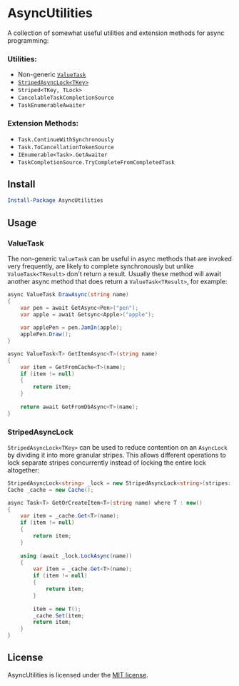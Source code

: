 # AsyncUtilities

A collection of somewhat useful utilities and extension methods for async programming:

### Utilities:

- Non-generic [`ValueTask`](#valuetask)
- [`StripedAsyncLock<TKey>`](#stripedasynclock)
- `Striped<TKey, TLock>`
- `CancelableTaskCompletionSource`
- `TaskEnumerableAwaiter`

### Extension Methods:

- `Task.ContinueWithSynchronously`
- `Task.ToCancellationTokenSource`
- `IEnumerable<Task>.GetAwaiter`
- `TaskCompletionSource.TryCompleteFromCompletedTask`

## Install

```powershell
Install-Package AsyncUtilities
```

## Usage

### <a id="valueTask">ValueTask</a>
The non-generic `ValueTask` can be useful in async methods that are invoked very frequently, are likely to complete synchronously but unlike `ValueTask<TResult>` don't return a result. Usually these method will await another async method that does return a `ValueTask<TResult>`, for example:

```C#
async ValueTask DrawAsync(string name)
{
    var pen = await GetAsync<Pen>("pen");
    var apple = await Getsync<Apple>("apple");
    
    var applePen = pen.JamIn(apple);
    applePen.Draw();
}

async ValueTask<T> GetItemAsync<T>(string name)
{
    var item = GetFromCache<T>(name);
    if (item != null)
    {
        return item;
    }
    
    return await GetFromDbAsync<T>(name);
}
```

### <a id="stripedasynclock">StripedAsyncLock</a>
`StripedAsyncLock<TKey>` can be used to reduce contention on an `AsyncLock` by dividing it into more granular stripes. This allows different operations to lock separate stripes concurrently instead of locking the entire lock altogether:

```C#
StripedAsyncLock<string> _lock = new StripedAsyncLock<string>(stripes: 100);
Cache _cache = new Cache();

async Task<T> GetOrCreateItem<T>(string name) where T : new()
{
    var item = _cache.Get<T>(name);
    if (item != null)
    {
        return item;
    }
    
    using (await _lock.LockAsync(name))
    {
        var item = _cache.Get<T>(name);
        if (item != null)
        {
            return item;
        }
        
        item = new T();
        _cache.Set(item;
        return item;
    }
}
```

## License

AsyncUtilities is licensed under the [MIT license](LICENSE).
